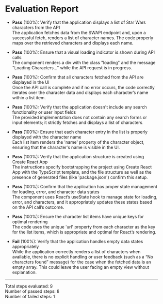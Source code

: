 # Evaluation Report

- **Pass** (100%): Verify that the application displays a list of Star Wars characters from the API  
  The application fetches data from the SWAPI endpoint and, upon a successful fetch, renders a list of character names. The code properly maps over the retrieved characters and displays each name.

- **Pass** (100%): Ensure that a visual loading indicator is shown during API calls  
  The component renders a div with the class "loading" and the message "Loading Characters..." while the API request is in progress.

- **Pass** (100%): Confirm that all characters fetched from the API are displayed in the UI  
  Once the API call is complete and if no error occurs, the code correctly iterates over the character data and displays each character’s name within a list item.

- **Pass** (100%): Verify that the application doesn't include any search functionality or user input fields  
  The provided implementation does not contain any search forms or input elements; it strictly fetches and displays a list of characters.

- **Pass** (100%): Ensure that each character entry in the list is properly displayed with the character name  
  Each list item renders the 'name' property of the character object, ensuring that the character's name is visible in the UI.

- **Pass** (100%): Verify that the application structure is created using Create React App  
  The instructions specify bootstrapping the project using Create React App with the TypeScript template, and the file structure as well as the presence of generated files (like 'package.json') confirm this setup.

- **Pass** (100%): Confirm that the application has proper state management for loading, error, and character data states  
  The component uses React’s useState hook to manage state for loading, error, and characters, and it appropriately updates these states based on the API call’s outcome.

- **Pass** (100%): Ensure the character list items have unique keys for optimal rendering  
  The code uses the unique 'url' property from each character as the key for the list items, which is appropriate and optimal for React’s rendering.

- **Fail** (100%): Verify that the application handles empty data states appropriately  
  While the application correctly renders a list of characters when available, there is no explicit handling or user feedback (such as a “No characters found” message) for the case when the fetched data is an empty array. This could leave the user facing an empty view without explanation.

---

Total steps evaluated: 9  
Number of passed steps: 8  
Number of failed steps: 1